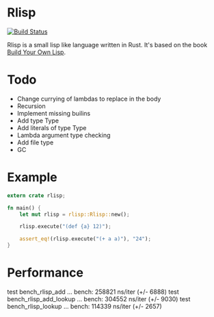 Rlisp
=====

[![Build Status](https://travis-ci.org/JoNil/rlisp.png?branch=master)](https://travis-ci.org/JoNil/rlisp)

Rlisp is a small lisp like language written in Rust. It's based on the book [Build Your Own Lisp](http://www.buildyourownlisp.com/).

Todo
====

- Change currying of lambdas to replace in the body
- Recursion
- Implement missing builins
- Add type Type
- Add literals of type Type
- Lambda argument type checking
- Add file type
- GC

Example
=======

```rust
extern crate rlisp;

fn main() {
    let mut rlisp = rlisp::Rlisp::new();

    rlisp.execute("(def {a} 12)");

    assert_eq!(rlisp.execute("(+ a a)"), "24");
}
```

Performance
===========

test bench_rlisp_add        ... bench:    258821 ns/iter (+/- 6888)
test bench_rlisp_add_lookup ... bench:    304552 ns/iter (+/- 9030)
test bench_rlisp_lookup     ... bench:    114339 ns/iter (+/- 2657)
